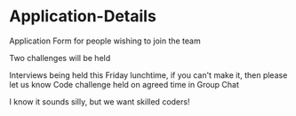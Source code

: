 # Application-Details
Application Form for people wishing to join the team


Two challenges will be held 

Interviews being held this Friday lunchtime, if you can\'t make it, then please let us know
Code challenge held on agreed time in Group Chat

I know it sounds silly, but we want skilled coders!


